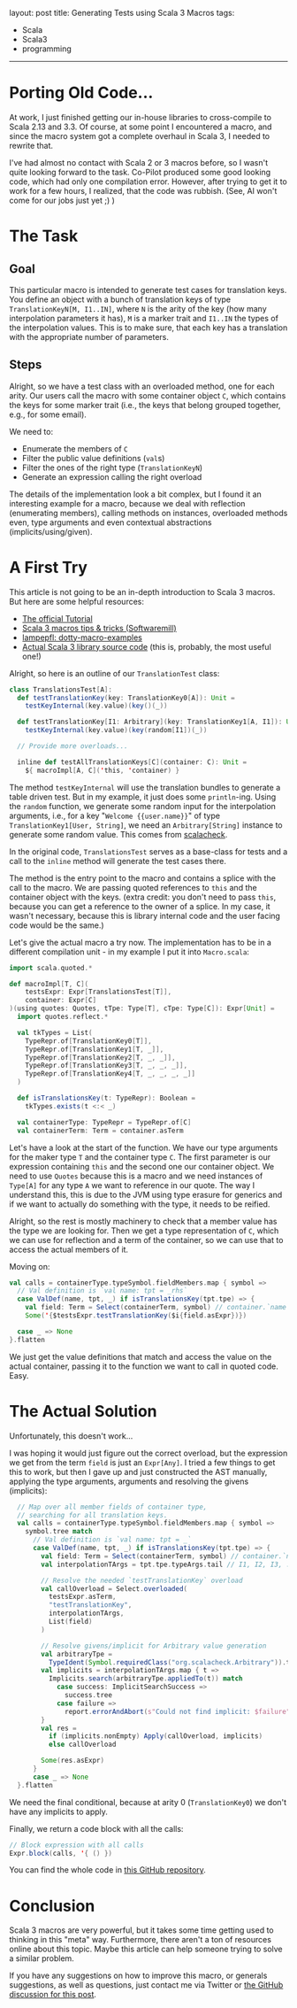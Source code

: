 layout: post
title: Generating Tests using Scala 3 Macros
tags:
  - Scala
  - Scala3
  - programming
---

# Porting Old Code...

At work, I just finished getting our in-house libraries to cross-compile to Scala 2.13 and 3.3.
Of course, at some point I encountered a macro, and since the macro system got a complete overhaul
in Scala 3, I needed to rewrite that.

I've had almost no contact with Scala 2 or 3 macros before, so I wasn't quite looking forward to the task.
Co-Pilot produced some good looking code, which had only one compilation error. However, after trying to get it to
work for a few hours, I realized, that the code was rubbish.
(See, AI won't come for our jobs just yet ;) )

# The Task

## Goal

This particular macro is intended to generate test cases for translation keys.
You define an object with a bunch of translation keys of type `TranslationKeyN[M, I1..IN]`,
where `N` is the arity of the key (how many interpolation parameters it has), `M` is a marker trait and
`I1..IN` the types of the interpolation values.
This is to make sure, that each key has a translation with the appropriate number of parameters.

## Steps

Alright, so we have a test class with an overloaded method, one for each arity.
Our users call the macro with some container object `C`, which contains the keys for some
marker trait (i.e., the keys that belong grouped together, e.g., for some email).

We need to:

  - Enumerate the members of `C`
  - Filter the public value definitions (`val`s)
  - Filter the ones of the right type (`TranslationKeyN`)
  - Generate an expression calling the right overload

The details of the implementation look a bit complex, but I found it an interesting example for a macro,
because we deal with reflection (enumerating members), calling methods on instances, overloaded methods even,
type arguments and even contextual abstractions (implicits/using/given).

# A First Try

This article is not going to be an in-depth introduction to Scala 3 macros.
But here are some helpful resources:

  - [The official Tutorial](https://docs.scala-lang.org/scala3/guides/macros/index.html)
  - [Scala 3 macros tips & tricks (Softwaremill)](https://softwaremill.com/scala-3-macros-tips-and-tricks/)
  - [lampepfl: dotty-macro-examples](https://github.com/lampepfl/dotty-macro-examples)
  - [Actual Scala 3 library source code](https://github.com/scala/scala3/blob/3.5.0/library/src/scala/quoted/Quotes.scala) (this is, probably, the most useful one!)

Alright, so here is an outline of our `TranslationTest` class:

```scala
class TranslationsTest[A]:
  def testTranslationKey(key: TranslationKey0[A]): Unit =
    testKeyInternal(key.value)(key()(_))

  def testTranslationKey[I1: Arbitrary](key: TranslationKey1[A, I1]): Unit =
    testKeyInternal(key.value)(key(random[I1])(_))

  // Provide more overloads...

  inline def testAllTranslationKeys[C](container: C): Unit =
    ${ macroImpl[A, C]('this, 'container) }
```

The method `testKeyInternal` will use the translation bundles to generate a table driven test.
But in my example, it just does some `println`-ing.
Using the `random` function, we generate some random input for the interpolation arguments,
i.e., for a key "`Welcome {{user.name}}`" of type `TranslationKey1[User, String]`,
we need an `Arbitrary[String]` instance to generate some random value.
This comes from [scalacheck](https://github.com/typelevel/scalacheck/blob/main/doc/UserGuide.md).

In the original code, `TranslationsTest` serves as a base-class for tests and a call to the
`inline` method will generate the test cases there.

The method is the entry point to the macro and contains a splice with the call to the macro.
We are passing quoted references to `this` and the container object with the keys.
(extra credit: you don't need to pass `this`, because you can get a reference to the owner of a splice.
In my case, it wasn't necessary, because this is library internal code and the user facing code would be the same.)

Let's give the actual macro a try now. The implementation has to be in a different compilation unit -
in my example I put it into `Macro.scala`:

```scala
import scala.quoted.*

def macroImpl[T, C](
    testsExpr: Expr[TranslationsTest[T]],
    container: Expr[C]
)(using quotes: Quotes, tTpe: Type[T], cTpe: Type[C]): Expr[Unit] =
  import quotes.reflect.*

  val tkTypes = List(
    TypeRepr.of[TranslationKey0[T]],
    TypeRepr.of[TranslationKey1[T, _]],
    TypeRepr.of[TranslationKey2[T, _, _]],
    TypeRepr.of[TranslationKey3[T, _, _, _]],
    TypeRepr.of[TranslationKey4[T, _, _, _, _]]
  )

  def isTranslationsKey(t: TypeRepr): Boolean =
    tkTypes.exists(t <:< _)

  val containerType: TypeRepr = TypeRepr.of[C]
  val containerTerm: Term = container.asTerm
```

Let's have a look at the start of the function.
We have our type arguments for the maker type `T` and the container type `C`.
The first parameter is our expression containing `this` and the second one our container object.
We need to use `Quotes` because this is a macro and we need instances of `Type[A]` for any type `A`
we want to reference in our quote.
The way I understand this, this is due to the JVM using type erasure for generics and if we want
to actually do something with the type, it needs to be reified.

Alright, so the rest is mostly machinery to check that a member value has the type we are looking for.
Then we get a type representation of `C`, which we can use for reflection and a term of the container,
so we can use that to access the actual members of it.

Moving on:

```scala
val calls = containerType.typeSymbol.fieldMembers.map { symbol =>
  // Val definition is `val name: tpt = _rhs`
  case ValDef(name, tpt, _) if isTranslationsKey(tpt.tpe) => {
    val field: Term = Select(containerTerm, symbol) // container.`name`
    Some('{$testsExpr.testTranslationKey($i{field.asExpr})})

  case _ => None
}.flatten
```

We just get the value definitions that match and access the value on the actual container,
passing it to the function we want to call in quoted code. Easy.

# The Actual Solution

Unfortunately, this doesn't work...

I was hoping it would just figure out the correct overload, but the expression we get from the term `field`
is just an `Expr[Any]`.
I tried a few things to get this to work, but then I gave up and just constructed the AST manually,
applying the type arguments, arguments and resolving the givens (implicits):

```scala
  // Map over all member fields of container type,
  // searching for all translation keys.
  val calls = containerType.typeSymbol.fieldMembers.map { symbol =>
    symbol.tree match
      // Val definition is `val name: tpt = _`
      case ValDef(name, tpt, _) if isTranslationsKey(tpt.tpe) => {
        val field: Term = Select(containerTerm, symbol) // container.`name`
        val interpolationTArgs = tpt.tpe.typeArgs.tail // I1, I2, I3, ...

        // Resolve the needed `testTranslationKey` overload
        val callOverload = Select.overloaded(
          testsExpr.asTerm,
          "testTranslationKey",
          interpolationTArgs,
          List(field)
        )

        // Resolve givens/implicit for Arbitrary value generation
        val arbitraryTpe =
          TypeIdent(Symbol.requiredClass("org.scalacheck.Arbitrary")).tpe
        val implicits = interpolationTArgs.map { t =>
          Implicits.search(arbitraryTpe.appliedTo(t)) match
            case success: ImplicitSearchSuccess =>
              success.tree
            case failure =>
              report.errorAndAbort(s"Could not find implicit: $failure")
        }
        val res =
          if (implicits.nonEmpty) Apply(callOverload, implicits)
          else callOverload

        Some(res.asExpr)
      }
      case _ => None
  }.flatten
```

We need the final conditional, because at arity 0 (`TranslationKey0`) we don't have any implicits to apply.

Finally, we return a code block with all the calls:

```scala
// Block expression with all calls
Expr.block(calls, '{ () })
```

You can find the whole code in [this GitHub repository](https://github.com/cptwunderlich/translation-keys-macro).

# Conclusion

Scala 3 macros are very powerful, but it takes some time getting used to thinking in this "meta" way.
Furthermore, there aren't a ton of resources online about this topic. Maybe this article can help someone trying
to solve a similar problem.

If you have any suggestions on how to improve this macro, or generals suggestions, as well as questions,
just contact me via Twitter or [the GitHub discussion for this post](https://github.com/cptwunderlich/cptwunderlich.github.io/discussions/2).
